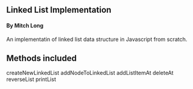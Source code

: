 ## Linked List Implementation

#### By Mitch Long

An implementatin of linked list data structure in Javascript from scratch.

## Methods included

createNewLinkedList
addNodeToLinkedList
addListItemAt
deleteAt
reverseList
printList